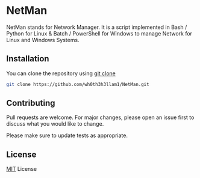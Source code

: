 # NetMan

NetMan stands for Network Manager. It is a script implemented in Bash / Python for Linux & Batch / PowerShell for Windows to manage Network for Linux and Windows Systems.

## Installation

You can clone the repository using [git clone](https://github.com/wh0th3h3llam1/NetMan.git)

```bash
git clone https://github.com/wh0th3h3llam1/NetMan.git
```

## Contributing
Pull requests are welcome. For major changes, please open an issue first to discuss what you would like to change.

Please make sure to update tests as appropriate.

## License
[MIT](https://choosealicense.com/licenses/mit/) License
